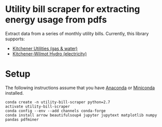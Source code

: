 # Utility bill scraper for extracting energy usage from pdfs

Extract data from a series of monthly utility bills. Currently, this library
supports:

 * [Kitchener Utilities (gas & water)](https://www.kitchenerutilities.ca)
 * [Kitchener-Wilmot Hydro (electricity)](https://www.kwhydro.on.ca)

# Setup

The following instructions assume that you have
[Anaconda](https://www.anaconda.com/distribution/) or
[Miniconda](https://docs.conda.io/en/latest/miniconda.html) installed.

```
conda create -n utility-bill-scraper python=2.7
activate utility-bill-scraper
conda config --env --add channels conda-forge
conda install arrow beautifulsoup4 jupyter jupytext matplotlib numpy pandas pdfminer
```